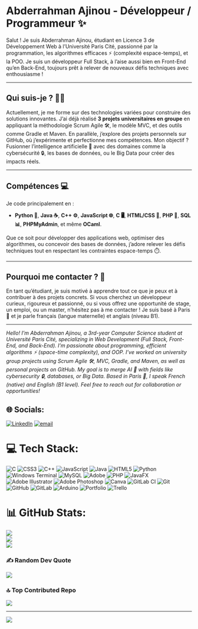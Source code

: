 # Abderrahman Ajinou - Développeur / Programmeur ✨

Salut ! Je suis Abderrahman Ajinou, étudiant en Licence 3 de Développement Web à l’Université Paris Cité, passionné par la programmation, les algorithmes efficaces ⚡ (complexité espace-temps), et la POO. Je suis un développeur Full Stack, à l’aise aussi bien en Front-End qu’en Back-End, toujours prêt à relever de nouveaux défis techniques avec enthousiasme !

---

## Qui suis-je ? 🧑‍💻
Actuellement, je me forme sur des technologies variées pour construire des solutions innovantes. J’ai déjà réalisé **3 projets universitaires en groupe** en appliquant la méthodologie Scrum Agile 🛠️, le modèle MVC, et des outils comme Gradle et Maven. En parallèle, j’explore des projets personnels sur GitHub, où j’expérimente et perfectionne mes compétences. Mon objectif ? Fusionner l’intelligence artificielle 🤖 avec des domaines comme la cybersécurité 🔒, les bases de données, ou le Big Data pour créer des impacts réels.

---

## Compétences 💻
Je code principalement en :
- **Python 🐍**, **Java ☕**, **C++ ⚙️**, **JavaScript 🌐**, **C 🖥️**, **HTML/CSS 🎨**, **PHP 💾**, **SQL 📊**, **PHPMyAdmin**, et même **OCaml**.

Que ce soit pour développer des applications web, optimiser des algorithmes, ou concevoir des bases de données, j’adore relever les défis techniques tout en respectant les contraintes espace-temps ⏱️.

---

## Pourquoi me contacter ? 📩
En tant qu’étudiant, je suis motivé à apprendre tout ce que je peux et à contribuer à des projets concrets. Si vous cherchez un développeur curieux, rigoureux et passionné, ou si vous offrez une opportunité de stage, un emploi, ou un master, n’hésitez pas à me contacter ! Je suis basé à Paris 🗼 et je parle français (langue maternelle) et anglais (niveau B1).

---

*Hello! I’m Abderrahman Ajinou, a 3rd-year Computer Science student at Université Paris Cité, specializing in Web Development (Full Stack, Front-End, and Back-End). I’m passionate about programming, efficient algorithms ⚡ (space-time complexity), and OOP. I’ve worked on university group projects using Scrum Agile 🛠️, MVC, Gradle, and Maven, as well as personal projects on GitHub. My goal is to merge AI 🤖 with fields like cybersecurity 🔒, databases, or Big Data. Based in Paris 🗼, I speak French (native) and English (B1 level). Feel free to reach out for collaboration or opportunities!*


## 🌐 Socials:
[![LinkedIn](https://img.shields.io/badge/LinkedIn-%230077B5.svg?logo=linkedin&logoColor=white)](https://www.linkedin.com/in/abderrahman-ajinou) [![email](https://img.shields.io/badge/Email-D14836?logo=gmail&logoColor=white)](mailto:ajinou2001@gmail.com) 

# 💻 Tech Stack:
![C](https://img.shields.io/badge/c-%2300599C.svg?style=for-the-badge&logo=c&logoColor=white) ![CSS3](https://img.shields.io/badge/css3-%231572B6.svg?style=for-the-badge&logo=css3&logoColor=white) ![C++](https://img.shields.io/badge/c++-%2300599C.svg?style=for-the-badge&logo=c%2B%2B&logoColor=white) ![JavaScript](https://img.shields.io/badge/javascript-%23323330.svg?style=for-the-badge&logo=javascript&logoColor=%23F7DF1E) ![Java](https://img.shields.io/badge/java-%23ED8B00.svg?style=for-the-badge&logo=openjdk&logoColor=white) ![HTML5](https://img.shields.io/badge/html5-%23E34F26.svg?style=for-the-badge&logo=html5&logoColor=white) ![Python](https://img.shields.io/badge/python-3670A0?style=for-the-badge&logo=python&logoColor=ffdd54) ![Windows Terminal](https://img.shields.io/badge/Windows%20Terminal-%234D4D4D.svg?style=for-the-badge&logo=windows-terminal&logoColor=white) ![MySQL](https://img.shields.io/badge/mysql-4479A1.svg?style=for-the-badge&logo=mysql&logoColor=white) ![Adobe](https://img.shields.io/badge/adobe-%23FF0000.svg?style=for-the-badge&logo=adobe&logoColor=white) ![PHP](https://img.shields.io/badge/php-%23777BB4.svg?style=for-the-badge&logo=php&logoColor=white) ![JavaFX](https://img.shields.io/badge/javafx-%23FF0000.svg?style=for-the-badge&logo=javafx&logoColor=white) ![Adobe Illustrator](https://img.shields.io/badge/adobe%20illustrator-%23FF9A00.svg?style=for-the-badge&logo=adobe%20illustrator&logoColor=white) ![Adobe Photoshop](https://img.shields.io/badge/adobe%20photoshop-%2331A8FF.svg?style=for-the-badge&logo=adobe%20photoshop&logoColor=white) ![Canva](https://img.shields.io/badge/Canva-%2300C4CC.svg?style=for-the-badge&logo=Canva&logoColor=white) ![GitLab CI](https://img.shields.io/badge/gitlab%20CI-%23181717.svg?style=for-the-badge&logo=gitlab&logoColor=white) ![Git](https://img.shields.io/badge/git-%23F05033.svg?style=for-the-badge&logo=git&logoColor=white) ![GitHub](https://img.shields.io/badge/github-%23121011.svg?style=for-the-badge&logo=github&logoColor=white) ![GitLab](https://img.shields.io/badge/gitlab-%23181717.svg?style=for-the-badge&logo=gitlab&logoColor=white) ![Arduino](https://img.shields.io/badge/-Arduino-00979D?style=for-the-badge&logo=Arduino&logoColor=white) ![Portfolio](https://img.shields.io/badge/Portfolio-%23000000.svg?style=for-the-badge&logo=firefox&logoColor=#FF7139) ![Trello](https://img.shields.io/badge/Trello-%23026AA7.svg?style=for-the-badge&logo=Trello&logoColor=white)
# 📊 GitHub Stats:
![](https://github-readme-stats.vercel.app/api?username=Nano-a&theme=dark&hide_border=false&include_all_commits=false&count_private=true)<br/>
![](https://nirzak-streak-stats.vercel.app/?user=Nano-a&theme=dark&hide_border=false)<br/>
![](https://github-readme-stats.vercel.app/api/top-langs/?username=Nano-a&theme=dark&hide_border=false&include_all_commits=false&count_private=true&layout=compact)

### ✍️ Random Dev Quote
![](https://quotes-github-readme.vercel.app/api?type=horizontal&theme=radical)

### 🔝 Top Contributed Repo
![](https://github-contributor-stats.vercel.app/api?username=Nano-a&limit=5&theme=dark&combine_all_yearly_contributions=true)

---
[![](https://visitcount.itsvg.in/api?id=Nano-a&icon=0&color=0)](https://visitcount.itsvg.in)

<!-- Proudly created with GPRM ( https://gprm.itsvg.in ) -->
